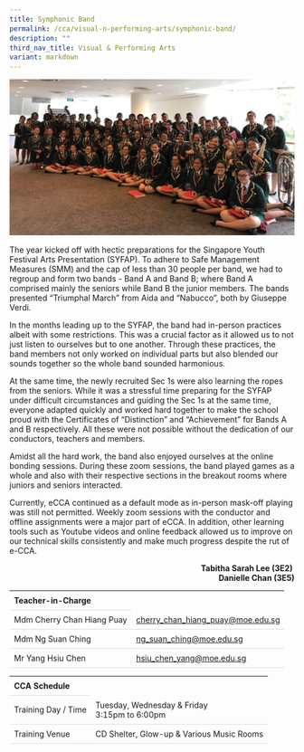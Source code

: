 ```yaml
---
title: Symphonic Band
permalink: /cca/visual-n-performing-arts/symphonic-band/
description: ""
third_nav_title: Visual & Performing Arts
variant: markdown
---
```

<style>
table {
  border-collapse: collapse;
  width: 100%;
}

th, td {
  padding: 8px;
  text-align: left;
  border-bottom: 1px solid #ddd;
}

tr:hover {background-color: #F5F5DC;}
</style>

<img src="/images/CCA/Band/symband.gif">

<p>The year kicked off with hectic preparations for the Singapore Youth Festival Arts Presentation (SYFAP). To adhere to Safe Management Measures (SMM) and the cap of less than 30 people per band, we had to regroup and form two bands - Band A and Band B; where Band A comprised mainly the seniors while Band B the junior members. The bands presented “Triumphal March” from Aida and “Nabucco”, both by Giuseppe Verdi.&nbsp;</p>
<p>In the months leading up to the SYFAP, the band had in-person practices albeit with some restrictions. This was a crucial factor as it allowed us to not just listen to ourselves but to one another. Through these practices, the band members not only worked on individual parts but also blended our sounds together so the whole band sounded harmonious.</p>
<p>At the same time, the newly recruited Sec 1s were also learning the ropes from the seniors. While it was a stressful time preparing for the SYFAP under difficult circumstances and guiding the Sec 1s at the same time, everyone adapted quickly and worked hard together to make the school proud with the Certificates of “Distinction” and “Achievement” for Bands A and B respectively. All these were not possible without the dedication of our conductors, teachers and members.&nbsp;</p>
<p>Amidst all the hard work, the band also enjoyed ourselves at the online bonding sessions. During these zoom sessions, the band played games as a whole and also with their respective sections in the breakout rooms where juniors and seniors interacted.&nbsp;</p>
<p>Currently, eCCA continued as a default mode as in-person mask-off playing was still not permitted. Weekly zoom sessions with the conductor and offline assignments were a major part of eCCA. In addition, other learning tools such as Youtube videos and online feedback allowed us to improve on our technical skills consistently and make much progress despite the rut of e-CCA.</p>
<p style="text-align: right;"><strong>Tabitha Sarah Lee (3E2)&nbsp;<br></strong><strong>Danielle Chan (3E5)</strong></p>

<table>
	<tbody>
		<tr>
			<th colspan="1">Teacher-in-Charge</th>
</tr>
		<tr>
	<td rowspan="1">Mdm Cherry Chan Hiang Puay</td>
 <td><a target="" href="mailto:cherry_chan_hiang_puay@moe.edu.sg">cherry_chan_hiang_puay@moe.edu.sg</a></td>
	 	</tr>
		<tr>
	<td rowspan="1">Mdm Ng Suan Ching</td>
 <td><a target="" href="mailto:ng_suan_ching@moe.edu.sg">ng_suan_ching@moe.edu.sg</a>
	</td>
	 	</tr>
		<tr>
	<td rowspan="1">Mr Yang Hsiu Chen</td>
 <td><a target="" href="mailto:hsiu_chen_yang@moe.edu.sg">hsiu_chen_yang@moe.edu.sg</a>
	 </td>
		</tr>
	</tbody>
	</table>
<table>
	<tbody>
		<tr>
			<th colspan="1">CCA Schedule</th>
</tr>
		<tr>
	<td rowspan="1"> Training Day / Time</td>
<td>Tuesday, Wednesday &amp; Friday<br>
	3:15pm to 6:00pm<br>
		</td>
	 	</tr>
<tr>
	<td rowspan="1">Training Venue</td>
 <td rowspan="1">CD Shelter, Glow-up &amp; Various Music Rooms</td>
	</tr>
</tbody>
</table>